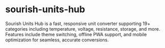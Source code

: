 # sourish-units-hub
Sourish Units Hub is a fast, responsive unit converter supporting 19+ categories including temperature, voltage, resistance, storage, and more. Features include theme switching, offline PWA support, and mobile optimization for seamless, accurate conversions.
